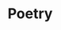 ---
# Feel free to add content and custom Front Matter to this file.
# To modify the layout, see https://jekyllrb.com/docs/themes/#overriding-theme-defaults

layout: work
title: "Poetry"
category: poetry
description: "Thomas Mar Wee's poetry portfolio"
---